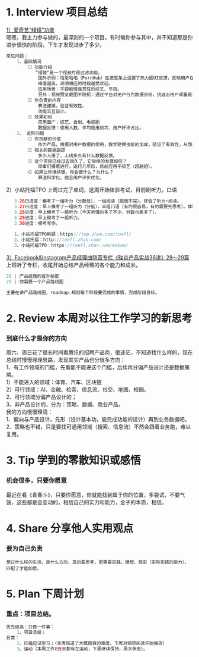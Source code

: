 # 1. Interview 项目总结
[1）爱奇艺“绿镜”功能](https://baike.baidu.com/item/%E7%BB%BF%E9%95%9C/14444927?fr=aladdin)</br>
嗯嗯，我主力参与做的，最深刻的一个项目。有时候你参与其中，并不知道那是你进步很快的阶段。下车才发现进步了多少。</br>
```Java
常见问题：
    1、基础情况
        1）功能介绍
           “绿镜”是一个视频片段过滤功能。
            国外示例：珀恩哈珀（PornHub）在进度条上设置了热力图UI反馈，反映用户在观看视频是停留和跳过的行为趋势。
            峰值越高，说明相应的时段越受欢迎。
            应用场景：不要剧情连贯性的综艺、节目。
            另外：视频预览截图不随机：通过平台对用户行为数据分析，挑选出用户观看最多的片段。
        2）你负责的内容
            算法建模，验证有效性。
            功能交互设计。
        3）效果如何 
            应用面广：综艺、自制、电视剧
            数据反馈：使用人数、平均使用频次、用户好评占比。
    2、 进阶问题
        1）你贡献的价值 
            作为产品，根据对用户数据的使用，数学建模技能的加成，验证了有效性，从而推动进展。
        2）相关的数据跟踪
            多少人用了，上线多久有什么数据反馈。 
        3）这个项目已经过去很久了，它后续的发展如何？ 
            同事们接着进行，运行几年后，目前应用于综艺（超越姐）。
        4）如果让你继续做，你会做什么？为什么？
            算法科学化，结合用户评价优化。
```

2）小站托福TPO
上周过完了单词，这周开始体验考试，目前刷听力，口语
```Java
   3.26日进度：模考了一组听力（分数低），一组阅读（题做不完）。体验了听力+阅读。
   3.27日进度：早上模考了一组听力（分低），半组口语（有的很容易，有的需要先思考）。体验了口语。感觉口语是1、谈论自己喜欢的书、电影、地方，2、复述别人的观点、说明自己的想法。
   3.28进度：早上模考了一组听力（今天听懂的多了不少，分数也高多了）。
   3.29进度：早上模考了一组听力。
   3.30进度：模考写作。
   
   1、小站托福TPO刷题：https://top.zhan.com/toefl/
   2、小站托福：http://toefl.zhan.com/
   3、小站托福TPO：https://toefl.zhan.com/mokao/
```
[3）Facebook&Instagram产品经理曲晓音专栏《硅谷产品实战36讲》28～29篇](https://book.douban.com/subject/30245174/)</br>
上班听了专栏，收尾开始总结产品经理的各个能力和成长。</br>
```Java
28 | 产品经理的晋升秘密
29 | 你需要一个产品路线图

主要在讲产品路线图，roadmap,规划每个阶段要完成的事情，完成阶段目标。
```

# 2. Review 本周对以往工作学习的新思考
### 到底什么才是你的方向
周六、周日花了很长时间看腾讯的招聘产品岗，很迷茫，不知道找什么样的，现在总结时慢慢理理思路，发现其实产品也分很多方向：</br>
    1、有工作领域的门槛，先看能不能进这个门槛，后续再分偏产品设计还是数据策略。</br>
        1）不能进入的领域：体育、汽车、区块链</br>
        2）可行领域：AI、金融、检索、信息流、社交、地图、校园。</br>
    2、可行领域分偏产品设计的；</br>
    3、非产品设计的，分为：策略、数据、商业产品。</br>
我的方向慢慢理清：</br>
    1、偏向与产品设计，先形（设计基本功，能完成功能的设计）再到业务数据吧。</br>
    2、策略也不错，只是要找可通用领域（搜索、信息流）不然会跟着业务跑，难以复用。</br>


# 3. Tip 学到的零散知识或感悟
### 机会很多，只要你愿意
最近在看《青春斗》，只要你愿意，你就能找到属于你的位置，多尝试，不要气馁，这些都是会变动的，相信自己的实力和能力，金子的本质，相信。
  
# 4. Share 分享他人实用观点
### 要为自己负责
```
想过什么样的生活，走什么方向，真的要思考，更需要实践。理想、现实（实际实践的能力），匹配了才能如愿。
```

# 5. Plan 下周计划
### 重点：项目总结。
```Java
优先级高：只做一件事：
    1、项目总结；
日常：
    2、托福应试学习；（本周知道了大概题目的难度，下周对弱项阅读开始强攻）
    3、运动（本周工作日5天都有在运动，下周继续保持，周末休息）。
```
